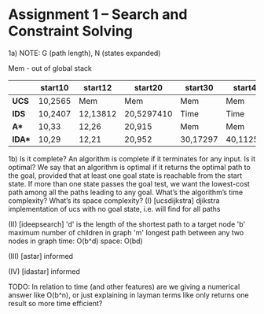 <!-- SPDX-License-Identifier: zlib-acknowledgement -->

# Assignment 1 – Search and Constraint Solving

1a) NOTE: G (path length), N (states expanded)

Mem - out of global stack

|             |start10  | start12 | start20 | start30 | start40 |
|-------------|---------|---------|---------|---------|---------|
| **UCS**     |10,2565  |Mem      |Mem       |Mem      |Mem      |
| **IDS**     |10,2407  |12,13812 |20,5297410|Time     |Time     |
| **A\***     |10,33    |12,26    |20,915    |Mem      |Mem      |
| **IDA\***   |10,29    |12,21    |20,952   |30,17297 |40,112571|

1b)
    Is it complete? An algorithm is complete if it terminates for any input.
    Is it optimal? We say that an algorithm is optimal if it returns the optimal path to the goal, provided that at least one goal state is reachable from the start state. If more than one state passes the goal test, we want the lowest-cost path among all the paths leading to any goal.
    What’s the algorithm’s time complexity?
    What’s its space complexity?
  (I) [ucsdijkstra]
  djikstra implementation of ucs with no goal state, i.e. will find for all paths 
    
  (II) [ideepsearch]
  'd' is the length of the shortest path to a target node
  'b' maximum number of children in graph
  'm' longest path between any two nodes in graph
  time: O(b^d) 
  space: O(bd)
  
  (III) [astar]
  informed

  (IV) [idastar]
  informed

TODO: In relation to time (and other features) are we giving a numerical answer like O(b^n), or just explaining in layman terms like only returns one result so more time efficient?


